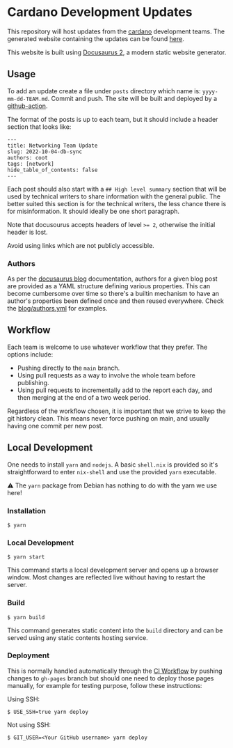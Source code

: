 # Cardano Development Updates

This repository will host updates from the
[cardano](https://github.com/input-output-hk/cardano-node) development teams.
The generated website containing the updates can be found
[here](https://input-output-hk.github.io/cardano-updates/).

This website is built using [Docusaurus 2](https://docusaurus.io/), a modern
static website generator.

## Usage

To add an update create a file under `posts` directory which name is:
`yyyy-mm-dd-TEAM.md`. Commit and push.  The site will be built and deployed by a
[github-action](https://github.com/input-output-hk/cardano-updates/actions).

The format of the posts is up to each team, but it should include a header
section that looks like:

```
---
title: Networking Team Update
slug: 2022-10-04-db-sync
authors: coot
tags: [network]
hide_table_of_contents: false
---
```

Each post should also start with a `## High level summary` section that will be
used by technical writers to share information with the general public.  The
better suited this section is for the technical writers, the less chance there
is for misinformation. It should ideally be one short paragraph.

Note that docusourus accepts headers of level `>= 2`, otherwise the initial
header is lost.

Avoid using links which are not publicly accessible.

### Authors

As per the [docusaurus blog](https://docusaurus.io/docs/blog#blog-post-authors) documentation, authors for a given blog post are provided as a YAML structure defining various properties. This can become cumbersome over time so there's a builtin mechanism to have an author's properties been defined once and then reused everywhere. Check the [blog/authors.yml](./blog/authors.yml) for examples.

## Workflow

Each team is welcome to use whatever workflow that they prefer.  The options
include:

* Pushing directly to the `main` branch.
* Using pull requests as a way to involve the whole team before publishing.
* Using pull requests to incrementally add to the report each day, and then
  merging at the end of a two week period.

Regardless of the workflow chosen, it is important that we strive to keep the
git history clean.  This means never force pushing on main, and usually having
one commit per new post.

## Local Development

One needs to install `yarn` and `nodejs`.  A basic `shell.nix` is provided so
it's straightforward to enter `nix-shell` and use the provided `yarn`
executable.

:warning: The `yarn` package from Debian has nothing to do with the yarn we use
here!

### Installation

```
$ yarn
```

### Local Development

```
$ yarn start
```

This command starts a local development server and opens up a browser
window. Most changes are reflected live without having to restart the server.

### Build

```
$ yarn build
```

This command generates static content into the `build` directory and can be
served using any static contents hosting service.

### Deployment

This is normally handled automatically through the [CI
Workflow](.github/workflows/pages.yml) by pushing changes to `gh-pages` branch
but should one need to deploy those pages manually, for example for testing
purpose, follow these instructions:

Using SSH:

```
$ USE_SSH=true yarn deploy
```

Not using SSH:

```
$ GIT_USER=<Your GitHub username> yarn deploy
```
